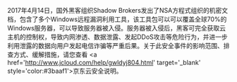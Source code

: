 2017年4月14日，国外黑客组织Shadow Brokers发出了NSA方程式组织的机密文档，包含了多个Windows远程漏洞利用工具，该工具包可以可以覆盖全球70%的Windows服务器，可以导致服务器被入侵。服务器被入侵后，黑客可完全获取云主机的控制权，导致内网渗透、数据泄露、发起DDoS攻击等危险行为，并进一步利用泄露的数据向用户发起电信诈骗等严重后果。关于此安全事件的影响范围、排查方式、缓解措施，请您查看 &lt;a href='http://www.jcloud.com/help/gwldyj804.html' target='_blank' style='color:#3baaf1'&gt;京东云安全说明</a>。